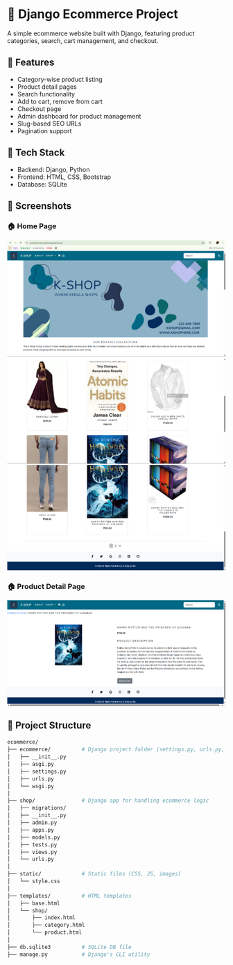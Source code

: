 # 🛒 Django Ecommerce Project

A simple ecommerce website built with Django, featuring product categories, search, cart management, and checkout.

## 🚀 Features

- Category-wise product listing
- Product detail pages
- Search functionality
- Add to cart, remove from cart
- Checkout page
- Admin dashboard for product management
- Slug-based SEO URLs
- Pagination support

## 🔧 Tech Stack

- Backend: Django, Python
- Frontend: HTML, CSS, Bootstrap
- Database: SQLite

## 📸 Screenshots

### 🏠 Home Page
![Home Page](screenshots/home1.png)
![Home Page](screenshots/home2.png)
![Home Page](screenshots/home3.png)
### 🏠 Product Detail Page
![Product Detail Page](screenshots/product-details.png)

## 📁 Project Structure

```bash
ecommerce/
├── ecommerce/          # Django project folder (settings.py, urls.py, wsgi.py)
│   ├── __init__.py
│   ├── asgi.py
│   ├── settings.py
│   ├── urls.py
│   └── wsgi.py
│
├── shop/               # Django app for handling ecommerce logic
│   ├── migrations/
│   ├── __init__.py
│   ├── admin.py
│   ├── apps.py
│   ├── models.py
│   ├── tests.py
│   ├── views.py
│   └── urls.py
│
├── static/             # Static files (CSS, JS, images)
│   └── style.css
│
├── templates/          # HTML templates
│   ├── base.html
│   └── shop/
│       ├── index.html
│       ├── category.html
│       └── product.html
│
├── db.sqlite3          # SQLite DB file
├── manage.py           # Django's CLI utility

